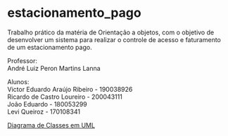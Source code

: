# estacionamento_pago
Trabalho prático da matéria de Orientação a objetos, com o objetivo de desenvolver um sistema para realizar o controle de acesso e faturamento de um estacionamento pago.  
  
Professor:  
André Luiz Peron Martins Lanna  
  
Alunos:  
Victor Eduardo Araújo Ribeiro - 190038926  
Ricardo de Castro Loureiro - 200043111  
João Eduardo - 180053299  
Levi Queiroz - 170108341  
  
[Diagrama de Classes em UML](https://drive.google.com/file/d/1tojmaQLHBeqHPTwzbn8UvEA_vBSlfJyB/view?usp=sharing)  
  
